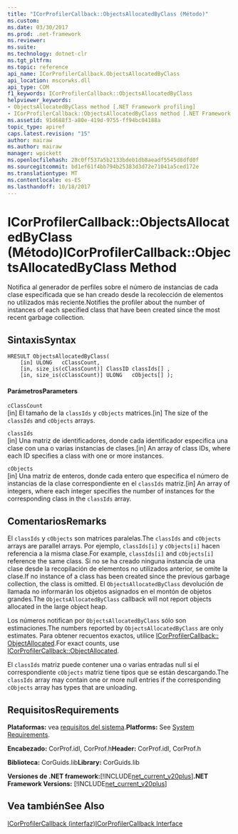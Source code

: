 ```yaml
---
title: "ICorProfilerCallback::ObjectsAllocatedByClass (Método)"
ms.custom: 
ms.date: 03/30/2017
ms.prod: .net-framework
ms.reviewer: 
ms.suite: 
ms.technology: dotnet-clr
ms.tgt_pltfrm: 
ms.topic: reference
api_name: ICorProfilerCallback.ObjectsAllocatedByClass
api_location: mscorwks.dll
api_type: COM
f1_keywords: ICorProfilerCallback::ObjectsAllocatedByClass
helpviewer_keywords:
- ObjectsAllocatedByClass method [.NET Framework profiling]
- ICorProfilerCallback::ObjectsAllocatedByClass method [.NET Framework profiling]
ms.assetid: 91d688f3-a80e-419d-9755-ff94bc04188a
topic_type: apiref
caps.latest.revision: "15"
author: mairaw
ms.author: mairaw
manager: wpickett
ms.openlocfilehash: 28c0ff537a5b2133bdeb1db8aeadf5545d8dfd0f
ms.sourcegitcommit: bd1ef61f4bb794b25383d3d72e71041a5ced172e
ms.translationtype: MT
ms.contentlocale: es-ES
ms.lasthandoff: 10/18/2017
---
```

# <a name="icorprofilercallbackobjectsallocatedbyclass-method"></a><span data-ttu-id="81be9-102">ICorProfilerCallback::ObjectsAllocatedByClass (Método)</span><span class="sxs-lookup"><span data-stu-id="81be9-102">ICorProfilerCallback::ObjectsAllocatedByClass Method</span></span>
<span data-ttu-id="81be9-103">Notifica al generador de perfiles sobre el número de instancias de cada clase especificada que se han creado desde la recolección de elementos no utilizados más reciente.</span><span class="sxs-lookup"><span data-stu-id="81be9-103">Notifies the profiler about the number of instances of each specified class that have been created since the most recent garbage collection.</span></span>  
  
## <a name="syntax"></a><span data-ttu-id="81be9-104">Sintaxis</span><span class="sxs-lookup"><span data-stu-id="81be9-104">Syntax</span></span>  
  
```  
HRESULT ObjectsAllocatedByClass(  
    [in] ULONG   cClassCount,  
    [in, size_is(cClassCount)] ClassID classIds[] ,  
    [in, size_is(cClassCount)] ULONG   cObjects[] );  
```  
  
#### <a name="parameters"></a><span data-ttu-id="81be9-105">Parámetros</span><span class="sxs-lookup"><span data-stu-id="81be9-105">Parameters</span></span>  
 `cClassCount`  
 <span data-ttu-id="81be9-106">[in] El tamaño de la `classIds` y `cObjects` matrices.</span><span class="sxs-lookup"><span data-stu-id="81be9-106">[in] The size of the `classIds` and `cObjects` arrays.</span></span>  
  
 `classIds`  
 <span data-ttu-id="81be9-107">[in] Una matriz de identificadores, donde cada identificador especifica una clase con una o varias instancias de clases.</span><span class="sxs-lookup"><span data-stu-id="81be9-107">[in] An array of class IDs, where each ID specifies a class with one or more instances.</span></span>  
  
 `cObjects`  
 <span data-ttu-id="81be9-108">[in] Una matriz de enteros, donde cada entero que especifica el número de instancias de la clase correspondiente en el `classIds` matriz.</span><span class="sxs-lookup"><span data-stu-id="81be9-108">[in] An array of integers, where each integer specifies the number of instances for the corresponding class in the `classIds` array.</span></span>  
  
## <a name="remarks"></a><span data-ttu-id="81be9-109">Comentarios</span><span class="sxs-lookup"><span data-stu-id="81be9-109">Remarks</span></span>  
 <span data-ttu-id="81be9-110">El `classIds` y `cObjects` son matrices paralelas.</span><span class="sxs-lookup"><span data-stu-id="81be9-110">The `classIds` and `cObjects` arrays are parallel arrays.</span></span> <span data-ttu-id="81be9-111">Por ejemplo, `classIds[i]` y `cObjects[i]` hacen referencia a la misma clase.</span><span class="sxs-lookup"><span data-stu-id="81be9-111">For example, `classIds[i]` and `cObjects[i]` reference the same class.</span></span> <span data-ttu-id="81be9-112">Si no se ha creado ninguna instancia de una clase desde la recopilación de elementos no utilizados anterior, se omite la clase.</span><span class="sxs-lookup"><span data-stu-id="81be9-112">If no instance of a class has been created since the previous garbage collection, the class is omitted.</span></span> <span data-ttu-id="81be9-113">El `ObjectsAllocatedByClass` devolución de llamada no informarán los objetos asignados en el montón de objetos grandes.</span><span class="sxs-lookup"><span data-stu-id="81be9-113">The `ObjectsAllocatedByClass` callback will not report objects allocated in the large object heap.</span></span>  
  
 <span data-ttu-id="81be9-114">Los números notifican por `ObjectsAllocatedByClass` sólo son estimaciones.</span><span class="sxs-lookup"><span data-stu-id="81be9-114">The numbers reported by `ObjectsAllocatedByClass` are only estimates.</span></span> <span data-ttu-id="81be9-115">Para obtener recuentos exactos, utilice [ICorProfilerCallback:: ObjectAllocated](../../../../docs/framework/unmanaged-api/profiling/icorprofilercallback-objectallocated-method.md).</span><span class="sxs-lookup"><span data-stu-id="81be9-115">For exact counts, use [ICorProfilerCallback::ObjectAllocated](../../../../docs/framework/unmanaged-api/profiling/icorprofilercallback-objectallocated-method.md).</span></span>  
  
 <span data-ttu-id="81be9-116">El `classIds` matriz puede contener una o varias entradas null si el correspondiente `cObjects` matriz tiene tipos que se están descargando.</span><span class="sxs-lookup"><span data-stu-id="81be9-116">The `classIds` array may contain one or more null entries if the corresponding `cObjects` array has types that are unloading.</span></span>  
  
## <a name="requirements"></a><span data-ttu-id="81be9-117">Requisitos</span><span class="sxs-lookup"><span data-stu-id="81be9-117">Requirements</span></span>  
 <span data-ttu-id="81be9-118">**Plataformas:** vea [requisitos del sistema](../../../../docs/framework/get-started/system-requirements.md).</span><span class="sxs-lookup"><span data-stu-id="81be9-118">**Platforms:** See [System Requirements](../../../../docs/framework/get-started/system-requirements.md).</span></span>  
  
 <span data-ttu-id="81be9-119">**Encabezado:** CorProf.idl, CorProf.h</span><span class="sxs-lookup"><span data-stu-id="81be9-119">**Header:** CorProf.idl, CorProf.h</span></span>  
  
 <span data-ttu-id="81be9-120">**Biblioteca:** CorGuids.lib</span><span class="sxs-lookup"><span data-stu-id="81be9-120">**Library:** CorGuids.lib</span></span>  
  
 <span data-ttu-id="81be9-121">**Versiones de .NET framework:**[!INCLUDE[net_current_v20plus](../../../../includes/net-current-v20plus-md.md)]</span><span class="sxs-lookup"><span data-stu-id="81be9-121">**.NET Framework Versions:** [!INCLUDE[net_current_v20plus](../../../../includes/net-current-v20plus-md.md)]</span></span>  
  
## <a name="see-also"></a><span data-ttu-id="81be9-122">Vea también</span><span class="sxs-lookup"><span data-stu-id="81be9-122">See Also</span></span>  
 [<span data-ttu-id="81be9-123">ICorProfilerCallback (interfaz)</span><span class="sxs-lookup"><span data-stu-id="81be9-123">ICorProfilerCallback Interface</span></span>](../../../../docs/framework/unmanaged-api/profiling/icorprofilercallback-interface.md)

